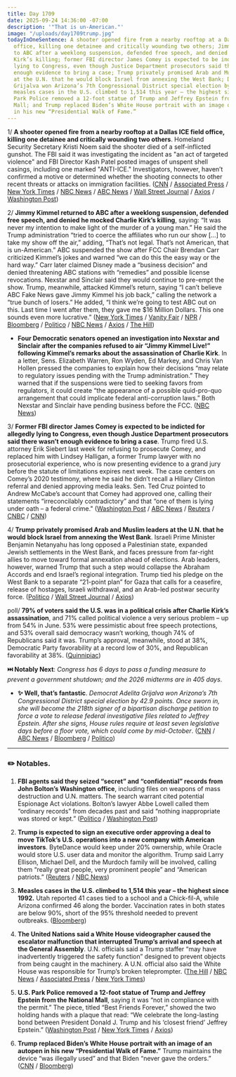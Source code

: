 ```yaml
---
title: Day 1709
date: 2025-09-24 14:36:00 -07:00
description: '"That is un-American."'
image: "/uploads/day1709trump.jpg"
todayInOneSentence: A shooter opened fire from a nearby rooftop at a Dallas ICE field
  office, killing one detainee and critically wounding two others; Jimmy Kimmel returned
  to ABC after a weeklong suspension, defended free speech, and denied he mocked Charlie
  Kirk’s killing; former FBI director James Comey is expected to be indicted for allegedly
  lying to Congress, even though Justice Department prosecutors said there wasn’t
  enough evidence to bring a case; Trump privately promised Arab and Muslim leaders
  at the U.N. that he would block Israel from annexing the West Bank; Democrat Adelita
  Grijalva won Arizona’s 7th Congressional District special election by 42.9 points;
  measles cases in the U.S. climbed to 1,514 this year – the highest since 1992; U.S.
  Park Police removed a 12-foot statue of Trump and Jeffrey Epstein from the National
  Mall; and Trump replaced Biden’s White House portrait with an image of an autopen
  in his new “Presidential Walk of Fame.”
---
```


1/ **A shooter opened fire from a nearby rooftop at a Dallas ICE field office, killing one detainee and critically wounding two others**. Homeland Security Secretary Kristi Noem said the shooter died of a self-inflicted gunshot. The FBI said it was investigating the incident as "an act of targeted violence" and FBI Director Kash Patel posted images of unspent shell casings, including one marked "ANTI-ICE." Investigators, however, haven’t confirmed a motive or determined whether the shooting connects to other recent threats or attacks on immigration facilities. ([CNN](https://www.cnn.com/2025/09/24/us/dallas-shooting-ice-facility) / [Associated Press](https://apnews.com/article/ice-facility-shooting-dallas-immigration-d49f76ffc95572970ede58ef15769fe4) / [New York Times](https://www.nytimes.com/live/2025/09/24/us/dallas-ice-shooting) / [NBC News](https://www.nbcnews.com/news/us-news/live-blog/dallas-ice-facility-shooting-rcna233385) / [ABC News](https://abcnews.go.com/US/multiple-people-shot-dallas-ice-field-office-source/story?id=125887376) / [Wall Street Journal](https://www.wsj.com/us-news/dallas-texas-ice-office-shooting-dac9c165) / [Axios](https://www.axios.com/2025/09/24/dallas-ice-facility-targeted-fbi) / [Washington Post](https://www.washingtonpost.com/nation/2025/09/24/dallas-ice-facility-shooting/))

2/ **Jimmy Kimmel returned to ABC after a weeklong suspension, defended free speech, and denied he mocked Charlie Kirk’s killing**, saying: “It was never my intention to make light of the murder of a young man.” He said the Trump administration “tried to coerce the affiliates who run our show \[...\] to take my show off the air,” adding, “That’s not legal. That’s not American, that is un-American.” ABC suspended the show after FCC Chair Brendan Carr criticized Kimmel’s jokes and warned “we can do this the easy way or the hard way.” Carr later claimed Disney made a “business decision” and denied threatening ABC stations with “remedies” and possible license revocations. Nexstar and Sinclair said they would continue to pre-empt the show. Trump, meanwhile, attacked Kimmel’s return, saying “I can’t believe ABC Fake News gave Jimmy Kimmel his job back,” calling the network a “true bunch of losers.” He added, “I think we’re going to test ABC out on this. Last time I went after them, they gave me $16 Million Dollars. This one sounds even more lucrative.” ([New York Times](https://www.nytimes.com/2025/09/23/business/media/jimmy-kimmel-return-monologue.html) / [Vanity Fair](https://www.vanityfair.com/hollywood/story/jimmy-kimmel-returns-monologue-trump) / [NPR](https://www.npr.org/2025/09/24/nx-s1-5551277/jimmy-kimmel-live-abc-back-on-air-glen-powell-fcc-trump) / [Bloomberg](https://www.bloomberg.com/news/articles/2025-09-24/kimmel-takes-conciliatory-tone-on-return-to-abc-late-night-show) / [Politico](https://www.politico.com/news/2025/09/24/jimmy-kimmel-return-monologue-00576321) / [NBC News](https://www.nbcnews.com/news/us-news/jimmy-kimmel-responds-abc-show-indefinite-hold-rcna232128) / [Axios](https://www.axios.com/2025/09/24/trump-jimmy-kimmel-return-abc) / [The Hill](https://thehill.com/homenews/5518887-trump-slams-abc-kimmel-return/))

* **Four Democratic senators opened an investigation into Nexstar and Sinclair after the companies refused to air “Jimmy Kimmel Live!” following Kimmel’s remarks about the assassination of Charlie Kirk**. In a letter, Sens. Elizabeth Warren, Ron Wyden, Ed Markey, and Chris Van Hollen pressed the companies to explain how their decisions “may relate to regulatory issues pending with the Trump administration.” They warned that if the suspensions were tied to seeking favors from regulators, it could create “the appearance of a possible quid-pro-quo arrangement that could implicate federal anti-corruption laws.” Both Nexstar and Sinclair have pending business before the FCC. ([NBC News](https://www.nbcnews.com/politics/politics-news/jimmy-kimmel-democratic-lawmakers-letter-nexstar-sinclair-rcna233307))

3/ **Former FBI director James Comey is expected to be indicted for allegedly lying to Congress, even though Justice Department prosecutors said there wasn’t enough evidence to bring a case**. Trump fired U.S. attorney Erik Siebert last week for refusing to prosecute Comey, and replaced him with Lindsey Halligan, a former Trump lawyer with no prosecutorial experience, who is now presenting evidence to a grand jury before the statute of limitations expires next week. The case centers on Comey’s 2020 testimony, where he said he didn’t recall a Hillary Clinton referral and denied approving media leaks. Sen. Ted Cruz pointed to Andrew McCabe’s account that Comey had approved one, calling their statements “irreconcilably contradictory” and that “one of them is lying under oath – a federal crime." ([Washington Post](https://www.washingtonpost.com/national-security/2025/09/24/justice-virginia-prosecutors-james-comey/) / [ABC News](https://abcnews.go.com/Politics/newly-appointed-us-attorney-attempt-charge-james-comey/story?id=125906268) / [Reuters](https://www.reuters.com/world/us/former-fbi-director-comey-be-indicted-virginia-soon-msnbc-reports-2025-09-24/) / [CNBC](https://www.cnbc.com/2025/09/24/james-comey-fbi-indictment-trump-congress.html) / [CNN](https://www.cnn.com/2025/09/24/politics/james-comey-justice-department-lying-to-congress))

4/ **Trump privately promised Arab and Muslim leaders at the U.N. that he would block Israel from annexing the West Bank**. Israeli Prime Minister Benjamin Netanyahu has long opposed a Palestinian state, expanded Jewish settlements in the West Bank, and faces pressure from far-right allies to move toward formal annexation ahead of elections. Arab leaders, however, warned Trump that such a step would collapse the Abraham Accords and end Israel’s regional integration. Trump tied his pledge on the West Bank to a separate “21-point plan” for Gaza that calls for a ceasefire, release of hostages, Israeli withdrawal, and an Arab-led postwar security force. ([Politico](https://www.politico.com/news/2025/09/24/trump-west-bank-annex-00578051) / [Wall Street Journal](https://www.wsj.com/world/middle-east/trump-vowed-to-try-to-head-off-west-bank-annexation-by-israel-officials-say-144e7fc5) / [Axios](https://www.axios.com/2025/09/24/trump-israel-gaza-peace-plan-un))

poll/ **79% of voters said the U.S. was in a political crisis after Charlie Kirk’s assassination**, and 71% called political violence a very serious problem – up from 54% in June. 53% were pessimistic about free speech protections, and 53% overall said democracy wasn’t working, though 74% of Republicans said it was. Trump’s approval, meanwhile, stood at 38%, Democratic Party favorability at a record low of 30%, and Republican favorability at 38%. ([Quinnipiac](https://poll.qu.edu/poll-release?releaseid=3932))

**⏭️ Notably Next**: *Congress has 6 days to pass a funding measure to prevent a government shutdown; and the 2026 midterms are in 405 days*.

* **✨ Well, that’s fantastic**. *Democrat Adelita Grijalva won Arizona’s 7th Congressional District special election by 42.9 points. Once sworn in, she will become the 218th signer of a bipartisan discharge petition to force a vote to release federal investigative files related to Jeffrey Epstein. After she signs, House rules require at least seven legislative days before a floor vote, which could come by mid-October*. ([CNN](https://us.cnn.com/2025/09/23/politics/arizona-special-election-epstein-files) / [ABC News](https://abcnews.go.com/Politics/arizona-special-election-house-tipping-point-releasing-epstein/story?id=125859777) / [Bloomberg](https://www.bloomberg.com/news/articles/2025-09-24/democrat-wins-arizona-house-seat-setting-up-key-epstein-vote) / [Politico](https://www.politico.com/news/2025/09/23/adelita-grijalva-special-election-00576312))

---

### ✏️ Notables.

1. **FBI agents said they seized “secret” and “confidential” records from John Bolton’s Washington office**, including files on weapons of mass destruction and U.N. matters. The search warrant cited potential Espionage Act violations. Bolton’s lawyer Abbe Lowell called them “ordinary records” from decades past and said “nothing inappropriate was stored or kept.” ([Politico](https://www.politico.com/news/2025/09/23/fbi-classified-documents-john-bolton-dc-office-00577894) / [Washington Post](https://www.washingtonpost.com/national-security/2025/09/24/fbi-investigation-documents-john-bolton/))

2. **Trump is expected to sign an executive order approving a deal to move TikTok’s U.S. operations into a new company with American investors**. ByteDance would keep under 20% ownership, while Oracle would store U.S. user data and monitor the algorithm. Trump said Larry Ellison, Michael Dell, and the Murdoch family will be involved, calling them “really great people, very prominent people” and “American patriots.” ([Reuters](https://www.reuters.com/sustainability/boards-policy-regulation/trump-will-sign-tiktok-deal-thursday-source-says-2025-09-24/) / [NBC News](https://www.nbcnews.com/politics/donald-trump/trump-tiktok-deal-sale-china-rcna233524))

3. **Measles cases in the U.S. climbed to 1,514 this year – the highest since 1992.** Utah reported 41 cases tied to a school and a Chick-fil-A, while Arizona confirmed 46 along the border. Vaccination rates in both states are below 90%, short of the 95% threshold needed to prevent outbreaks. ([Bloomberg](https://www.bloomberg.com/news/articles/2025-09-24/us-measles-cases-hit-1-514-on-fresh-outbreaks-in-utah-arizona))

4. **The United Nations said a White House videographer caused the escalator malfunction that interrupted Trump’s arrival and speech at the General Assembly**. U.N. officials said a Trump staffer “may have inadvertently triggered the safety function” designed to prevent objects from being caught in the machinery. A U.N. official also said the White House was responsible for Trump’s broken teleprompter. ([The Hill](https://thehill.com/homenews/administration/5519143-donald-trump-united-nations-escalator-issues/) / [NBC News](https://www.nbcnews.com/politics/donald-trump/united-nations-escalator-stopped-trump-first-lady-teleprompter-speech-rcna233346) / [Associated Press](https://apnews.com/article/trump-un-escalator-teleprompter-ddfc0875301f29d71625b353f2c2f832) / [New York Times](https://www.nytimes.com/2025/09/23/world/trump-escalator-un-conspiracies.html))

5. **U.S. Park Police removed a 12-foot statue of Trump and Jeffrey Epstein from the National Mall**, saying it was “not in compliance with the permit.” The piece, titled “Best Friends Forever,” showed the two holding hands with a plaque that read: “We celebrate the long-lasting bond between President Donald J. Trump and his ‘closest friend’ Jeffrey Epstein.” ([Washington Post](https://www.washingtonpost.com/dc-md-va/2025/09/24/trump-epstein-statue-removed-dc-national-mall/) / [New York Times](https://www.nytimes.com/2025/09/24/us/politics/trump-epstein-statue-dc-national-mall.html) / [Axios](https://www.axios.com/2025/09/23/trump-epstein-statue-dc-national-mall))

6. **Trump replaced Biden’s White House portrait with an image of an autopen in his new “Presidential Walk of Fame.”** Trump maintains the device “was illegally used” and that Biden “never gave the orders.” ([CNN](https://www.cnn.com/2025/09/24/politics/biden-autopen-portrait-white-house-trump) / [Bloomberg](https://www.bloomberg.com/news/articles/2025-09-24/trump-walk-of-fame-mocks-biden-with-portrait-of-autopen))